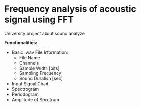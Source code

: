 # Frequency analysis of acoustic signal using FFT
University project about sound analyze 

**Functionalities:**
* Basic .wav File Information:
    * File Name
    * Channels
    * Sample Width [bits]
    * Sampling Frequency
    * Sound Duration [sec]
* Input Signal Chart
* Spectrogram
* Periodogram
* Amplitude of Spectrum
